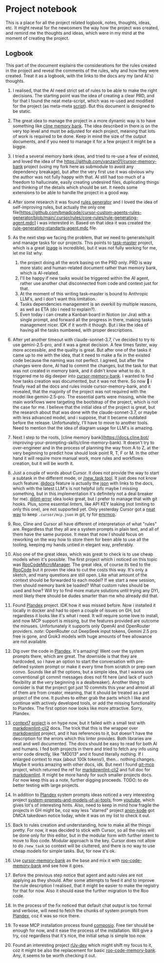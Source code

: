 # Project notebook

This is a place for all the project related logbook, notes, thoughts, ideas, etc.
It might reveal for the newcomers the way how the project was created, and remind me
the thoughts and ideas, which were in my mind at the moment of creating the project.

## Logbook

This part of the document explains the considerations for the rules created in the project and reveal the comments of the rules, why and how they were created. Treat it as a logbook, with the links to the docs any my (and AI's) thoughts.

1. I realised, that the AI need strict set of rules to be able to make the right decisions. The starting point was the idea of creating a clear PRD, and for that I found the neat meta-script, which was re-used and modified for the project (as meta-meta [script](../README.md#prd-template)). But this document is designed to be static.

2. The great idea to manage the project in a more dynamic way is to have something like [cline memory bank](https://docs.cline.bot/improving-your-prompting-skills/cline-memory-bank). The idea described in there is on the very top level and must be adjusted for each project, meaning that lots of work is required to be done. Keep in mind the size of the output documents, and if you need to manage it for a few project it might be a biggie.

3. I tried a several memory bank ideas, and tried to re-use a few of existed, and loved the idea of the <https://github.com/vanzan01/cursor-memory-bank> project (using my fork here as submodule to avoid any dependency breakage), but after the very first use it was obvious why the author was not fully happy with that. AI still had too much of a freedom to hallucinate, easily creating undesired files, duplicating things and thinking of the details which should be set. It needs some extensions to be able to handle the project in a good way.

4. After some research it was found [rules generator](https://github.com/bmadcode/cursor-custom-agents-rules-generator) and I loved the idea of self-improving rules, but actually the only one file[https://github.com/bmadcode/cursor-custom-agents-rules-generator/blob/main/.cursor/rules/core-rules/rule-generating-agent.mdc] i was interested in. Based on that idea it was created the [rule-generating-standarts-agent.mdc](./rules/global/rule-generating-standarts-agent.mdc) file.

5. As the next step we facing the problem, that we need to generate/split and manage tasks for our projects. This points to [task-master](https://github.com/eyaltoledano/claude-task-master) project, which is a great ([page](https://www.task-master.dev/) is incredible), but it was not fully working for me, let me list why:

   1. the project doing all the work basing on the PRD only. PRD is way more static and human-related document rather than memory bank, which is AI-related.
   2. I'll be happy if new tasks would be triggered within the AI agent, rather use another chat disconnected from code and context just for that.
   3. At the moment of this writing task-master is bound to Anthropic LLM's, and I don't want this limitation.
   4. Tasks dependencies management is an overkill by multiple reasons, as well as ETA (do i need to explain?).
   5. Even today i can create a Kanban board in Notion (or Jira) with a single prompt, and forward all the progress in there, making tasks management nicer. IDK if it worth it though.
But i like the idea of having all the tasks numbered, with proper descriptions.

6. After yet another timeout with claude-sonnet-3.7, i've decided to try to use
   gemini-2.5-pro, and it was a great decision. A few times faster, way more accessible,
   and the quality is great. But after one of the tasks it came up to me with the idea,
   that it need to make a fix in the existed code because the naming was not perfect. I
   agreed, but after the changes were done, AI had to commit the changes, but the task for
   that was not created in memory bank, and it didn't know what to do. It triggered me to
   dig deeper into [cursor-memory-bank](https://github.com/vanzan01/cursor-memory-bank).
   I wanted to find how tasks creation was documented, but it was not there. So now
   :facepalm: i finally read all the docs and rules inside cursor-memory-bank, and
   it revealed, that the majority of the project was not required with the model like
   gemini-2.5-pro. The essential parts were missing, while the main workflows were
   targeting the bootstrap of the project, which is not the case for me. I believe that
   the initial idea of the project is great, but the research about that was done
   with the claude-sonnet-3.7, or maybe with less advanced model, and i suppose, that
   it became outdated before the release. Unfortunately, I'll have to move to another
   tools. Need to mention that the idea of diagram usage for LLM's is amazing.

7. Next I step to the roots, [cline memory bank](<https://docs.cline.bot/>   improving-your-prompting-skills/cline-memory-bank). It doesn't try to over-engineer
   and in the process of planning the way from A to Z, at the very beginning to
   predict how should look point R, T, F or M. In the other hand it will require more
   manual work, more rules and workflows creation, but it will be worth it.

8. Just a couple of words about Cursor. It does not provide the way to start a
   subtask in the different mode, or [/new_task tool](https://docs.cline.bot/exploring-clines-tools/new-task-tool). It just does not know such feature.
   [@docs](https://docs.cursor.com/context/@-symbols/@-docs) feature is actually
   the [json](https://raw.githubusercontent.com/getcursor/crawler/main/docs.jsonl)
   with links to the docs, which with the latest LLM's is not helpful (ofc maybe
   I missing something, but in this implementation it's definitely not a deal
   breaker for me).
   [@lint-error](https://docs.cursor.com/context/@-symbols/@-lint-errors) idea
   looks great, but I prefer to manage that with git hooks. Plus, some essential
   linters, like API KEY leaking (not limiting to only this one), are not
   supported yet. Only yesterday Cursor got a
   [neat way](https://forum.cursor.com/t/resolve-local-environment-variables-in-mcp-server-definitions/79639/13)
   to keep `.cursor/mcp.json` in git, ty for [envmcp](https://www.npmjs.com/package/envmcp).

9. Roo, Cline and Cursor all have different of interpretation of what "rules" are.
   Regardless that they all are a system prompts in plain text, and all of them
   have the same purpose. It mean that now I should focus on reworking on the
   way how to store them for been able to use all the tooling, keeping my hands
   untied in elegant way, preferably.

10. Also one of the great ideas, which was great to check is to use cheap models
   when it's possible. The first project which i noticed on this topic was
   [RooCodeMicroManager](https://github.com/adamwlarson/RooCodeMicroManager).
   The great idea, of course its tied to the [RooCode](https://github.com/RooVetGit/Roo-Code)
   but it proven the idea to cut the costs this way. It's only a sketch, and many
   questions are still open. Like what amount of the context should be forwarded
   to each model? If we start a new session, then should memory bank be loaded?
   What custom rules should be used and how? Will try to find more mature solutions
   until trying any DYI, most likely there should be dudes smarter than me who
   already did that.

11. Found [Plandex](https://github.com/plandex-ai/plandex) project. IDK how it was
   missed before. Now i installed it locally in docker and had to open a couple
   of issues on GH, but regardless it looks like it's what i need. It will require
   some love to install, and now MCP support is missing, but the features provided
   are outcome the minuses. Unfortunately it supports only OpenAI and OpenRouter
   providers. *note*: OpenRouter cut DeepSeek input tokens, Gemini 2.5 pro free is
   gone, and Grok3 models with huge amounts of free allowance are not available.

12. Dig over the code in [Plandex](https://github.com/plandex-ai/plandex). It's
   amazing! Went over the system prompts there, which are great. The downside is
   that they are hardcoded, so i have an option to start the conversation with
   pre-defined system prompt or make it every time from scratch or prep own
   convo. Sounds like all the options, but a simple idea, that I wanna use
   conventional git commit messages does not fit here (and lack of such
   flexibility at the very beginning is a dealbreaker). Another thing to consider
   is that the project got just 10 commits this year and almost all of them are
   from creator, meaning, that it should be treated as a pet project of the one.
   It pushes to either grab the parts which I like and continue with actively
   developed tools, or add the missing functionality to Plandex. The first option
   now looks like more attractive. Sorry, Plandex.

13. [context7](https://context7.com) [project](https://github.com/context7/context7)
   is on hype now, but it failed with a small test with
   [markdownlint-cli2](https://github.com/DavidAnson/markdownlint-cli2) docs.
   The trick that this is the wrapper over
   [markdownlint](https://github.com/DavidAnson/markdownlint) project, and it
   has references to it, but doesn't have
   the description for the errors which this linter provides. Both libraries are
   neat and well documented. The docs should be easy to read for both AI and
   humans. I fed both projects in there and tried to fetch any info using error
   code directly, like "MD013" and it found literally nothing. If i enlarged
   context to max (about 100k tokens!), then... nothing changes. Maybe it
   works amazing with other docs, idk. But next I found
   [git-mcp](https://github.com/idosal/git-mcp) project, which returned the ref
   for [markdownlint-cli2](https://github.com/DavidAnson/markdownlint-cli2) and
   full doc for [markdownlint](https://github.com/DavidAnson/markdownlint). It
   might be more handy for such smaller projects docs. For now keep this as a
   note, further digging proceeds. TODO: to do better testing with large projects.

14. In addition to [Plandex](https://github.com/plandex-ai/plandex) system prompts
   ideas noticed a very interesting project
   [system-prompts-and-models-of-ai-tools](https://github.com/x1xhlol/system-prompts-and-models-of-ai-tools),
   from [youtube](https://www.youtube.com/watch?v=A5r2tfifYfY), which gives
   lot's of interesting hints. Also, need to keep in mind how fragile the
   projects in GH might be, coz way less "starred" project
   [anon-kode](https://github.com/dnakov/anon-kode) got DMCA takedown notice
   today, while it was on my list to check it out.

15. Back to rules creation and understanding, how to make all the things pretty.
   For now, it was decided to stick with Cursor, so all the rules will be done
   only for this editor, but in the modular form with further intent to move to
   Roo code. Modular approach is the key. Cursor does not allow to do `/new_task`
   so context will be cluttered, and there is no way to use cheap models for
   simple tasks. But, for now it's ok.

16. Use [cursor-memory-bank](https://github.com/vanzan01/cursor-memory-bank) as
   the base and mix it with
   [roo-code-memory-bank](https://github.com/GreatScottyMac/roo-code-memory-bank)
   and see how it goes.

17. Before the previous step notice that agent and auto rules are not applying as
   they should. After some attempts to feed it and to improve the rule description
   I realised, that it might be easier to make the registry for that for now.
   Also it should ease the further migration to the Roo code.

18. In the process of the fix noticed that default chat output is too formal and
   verbose, will need to fetch the chunks of system prompts from
   [Plandex](https://github.com/plandex-ai/plandex), coz it was so nice there.

19. To ease MCP installation process found [composio](https://composio.dev/).
   Free tier should be enough for now, and it ease the process of the installation.
   Will give a try, coz regardless that it's nice, the initial setup is simple too
   now.

20. Found an interesting project [rUv-dev](https://github.com/ruvnet/rUv-dev)
   which might shift my focus to it, coz it might be also the replacement for
   basic [roo-code-memory-bank](https://github.com/GreatScottyMac/roo-code-memory-bank). Any, it seems to be worth checking it out.
